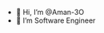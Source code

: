 - 👋 Hi, I’m @Aman-3O
- 👀 I’m Software Engineer
<!---
Aman-3O/Aman-3O is a ✨ special ✨ repository because its `README.md` (this file) appears on your GitHub profile.
You can click the Preview link to take a look at your changes.
--->
